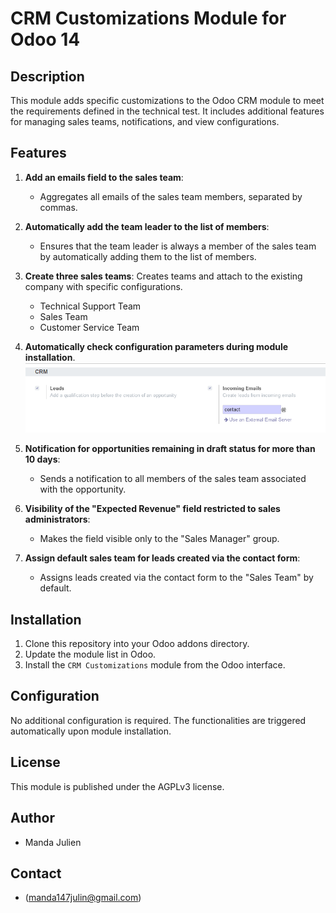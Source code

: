# CRM Customizations Module for Odoo 14

## Description
This module adds specific customizations to the Odoo CRM module to meet the requirements defined in the technical test. It includes additional features for managing sales teams, notifications, and view configurations.

## Features

1. **Add an emails field to the sales team**:
   - Aggregates all emails of the sales team members, separated by commas.

2. **Automatically add the team leader to the list of members**:
   - Ensures that the team leader is always a member of the sales team by automatically adding them to the list of members.

3. **Create three sales teams**:
   Creates teams and attach to the existing company with specific configurations.
   - Technical Support Team
   - Sales Team
   - Customer Service Team

4. **Automatically check configuration parameters during module installation**.
   ![Screenshot](static/description/CRM-configuration-activated.png)

5. **Notification for opportunities remaining in draft status for more than 10 days**:
   - Sends a notification to all members of the sales team associated with the opportunity.

6. **Visibility of the "Expected Revenue" field restricted to sales administrators**:
   - Makes the field visible only to the "Sales Manager" group.

7. **Assign default sales team for leads created via the contact form**:
   - Assigns leads created via the contact form to the "Sales Team" by default.

## Installation
1. Clone this repository into your Odoo addons directory.
2. Update the module list in Odoo.
3. Install the `CRM Customizations` module from the Odoo interface.

## Configuration
No additional configuration is required. The functionalities are triggered automatically upon module installation.

## License
This module is published under the AGPLv3 license.

## Author
- Manda Julien

## Contact
- (manda147julin@gmail.com)

